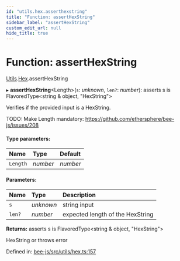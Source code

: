 ```yaml
---
id: "utils.hex.asserthexstring"
title: "Function: assertHexString"
sidebar_label: "assertHexString"
custom_edit_url: null
hide_title: true
---
```


# Function: assertHexString

[Utils](../modules/utils.md).[Hex](../modules/utils.hex.md).assertHexString

▸ **assertHexString**<Length\>(`s`: *unknown*, `len?`: *number*): asserts s is FlavoredType<string & object, "HexString"\>

Verifies if the provided input is a HexString.

TODO: Make Length mandatory: https://github.com/ethersphere/bee-js/issues/208

#### Type parameters:

Name | Type | Default |
:------ | :------ | :------ |
`Length` | *number* | *number* |

#### Parameters:

Name | Type | Description |
:------ | :------ | :------ |
`s` | *unknown* | string input   |
`len?` | *number* | expected length of the HexString   |

**Returns:** asserts s is FlavoredType<string & object, "HexString"\>

HexString or throws error

Defined in: [bee-js/src/utils/hex.ts:157](https://github.com/ethersphere/bee-js/blob/0ac3a7d/src/utils/hex.ts#L157)
